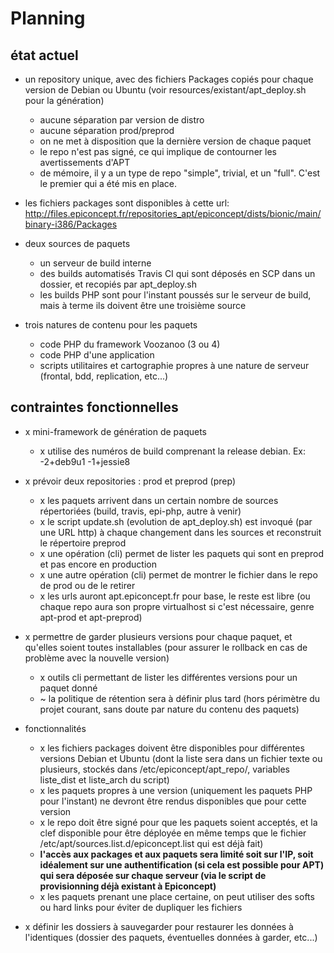# Planning

## état actuel

* un repository unique, avec des fichiers Packages copiés pour chaque version de Debian ou Ubuntu (voir resources/existant/apt_deploy.sh pour la génération)
  * aucune séparation par version de distro
  * aucune séparation prod/preprod
  * on ne met à disposition que la dernière version de chaque paquet
  * le repo n'est pas signé, ce qui implique de contourner les avertissements d'APT
  * de mémoire, il y a un type de repo "simple", trivial, et un "full". C'est le premier qui a été mis en place.

* les fichiers packages sont disponibles à cette url: http://files.epiconcept.fr/repositories_apt/epiconcept/dists/bionic/main/binary-i386/Packages
* deux sources de paquets
  * un serveur de build interne
  * des builds automatisés Travis CI qui sont déposés en SCP dans un dossier, et recopiés par apt_deploy.sh
  * les builds PHP sont pour l'instant poussés sur le serveur de build, mais à terme ils doivent être une troisième source

* trois natures de contenu pour les paquets
  * code PHP du framework Voozanoo (3 ou 4)
  * code PHP d'une application
  * scripts utilitaires et cartographie propres à une nature de serveur (frontal, bdd, replication, etc...)

## contraintes fonctionnelles

* x mini-framework de génération de paquets
  * x utilise des numéros de build comprenant la release debian. Ex: -2+deb9u1 -1+jessie8

* x prévoir deux repositories : prod et preprod (prep)
  * x les paquets arrivent dans un certain nombre de sources répertoriées (build, travis, epi-php, autre à venir)
  * x le script update.sh (evolution de apt_deploy.sh) est invoqué (par une URL http) à chaque changement dans les sources et reconstruit le répertoire preprod
  * x une opération (cli) permet de lister les paquets qui sont en preprod et pas encore en production
  * x une autre opération (cli) permet de montrer le fichier dans le repo de prod ou de le retirer
  * x les urls auront apt.epiconcept.fr pour base, le reste est libre (ou chaque repo aura son propre virtualhost si c'est nécessaire, genre apt-prod et apt-preprod)

* x permettre de garder plusieurs versions pour chaque paquet, et qu'elles soient toutes installables (pour assurer le rollback en cas de problème avec la nouvelle version)
  * x outils cli permettant de lister les différentes versions pour un paquet donné
  * ~ la politique de rétention sera à définir plus tard (hors périmètre du projet courant, sans doute par nature du contenu des paquets)

* fonctionnalités
  * x les fichiers packages doivent être disponibles pour différentes versions Debian et Ubuntu (dont la liste sera dans un fichier texte ou plusieurs, stockés dans /etc/epiconcept/apt_repo/, variables liste_dist et liste_arch du script)
  * x les paquets propres à une version (uniquement les paquets PHP pour l'instant) ne devront être rendus disponibles que pour cette version
  * x le repo doit être signé pour que les paquets soient acceptés, et la clef disponible pour être déployée en même temps que le fichier /etc/apt/sources.list.d/epiconcept.list qui est déjà fait)
  * **l'accès aux packages et aux paquets sera limité soit sur l'IP, soit idéalement sur une authentification (si cela est possible pour APT) qui sera déposée sur chaque serveur (via le script de provisionning déjà existant à Epiconcept)**
  * x les paquets prenant une place certaine, on peut utiliser des softs ou hard links pour éviter de dupliquer les fichiers

* x définir les dossiers à sauvegarder pour restaurer les données à l'identiques (dossier des paquets, éventuelles données à garder, etc...)
